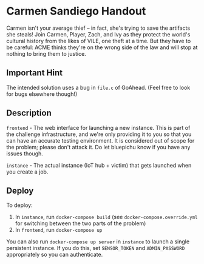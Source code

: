 # Carmen Sandiego Handout

Carmen isn't your average thief – in fact, she's trying to save the artifacts she steals! Join Carmen, Player, Zach, and Ivy as they protect the world's cultural history from the likes of VILE, one theft at a time. But they have to be careful: ACME thinks they're on the wrong side of the law and will stop at nothing to bring them to justice.

## Important Hint

The intended solution uses a bug in `file.c` of GoAhead.  (Feel free to look for bugs elsewhere though!)

## Description

`frontend` - The web interface for launching a new instance.  This is part of the challenge infrastructure, and we're only providing it to you so that you can have an accurate testing environment.  It is considered out of scope for the problem; please don't attack it.  Do let bluepichu know if you have any issues though.

`instance` - The actual instance (IoT hub + victim) that gets launched when you create a job.

## Deploy

To deploy:

1. In `instance`, run `docker-compose build` (see `docker-compose.override.yml` for switching between the two parts of the problem)
2. In `frontend`, run `docker-compose up`

You can also run `docker-compose up server` in `instance` to launch a single persistent instance.  If you do this, set `SENSOR_TOKEN` and `ADMIN_PASSWORD` appropriately so you can authenticate.
